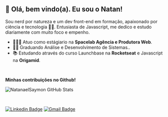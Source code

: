 ## 🖖 Olá, bem vindo(a). Eu sou o Natan!

Sou nerd por natureza e um dev front-end em formação, apaixonado por ciência e tecnologia 👨‍🚀. Entusiasta de Javascript, me dedico e estudo diariamente com muito foco e empenho.

- 👨🏽‍💻 Atuo como estágiario na **Spacelab Agência e Produtora Web**.
- 👨‍🎓 Graduando Análise e Desenvolvimento de Sistemas..
- 📚 Estudando através do curso Launchbase na **Rocketseat** e Javascript na **Origamid**.

<br>

**Minhas contribuições no Github!**

![NatanaelSaymon GitHub Stats](https://github-readme-stats.vercel.app/api?username=NatanaelSaymon&show_icons=true)

<br>

[![Linkedin Badge](https://img.shields.io/badge/-LinkedIn-blue?style=flat-square&logo=Linkedin&logoColor=white&link=https://www.linkedin.com/in/natanael-saymon-2b9b18145/)](https://www.linkedin.com/in/natanael-saymon-2b9b18145/)
[![Gmail Badge](https://img.shields.io/badge/-Gmail-c14438?style=flat-square&logo=Gmail&logoColor=white&link=mailto:saymoneo@gmail.com)](mailto:saymoneo@gmail.com/)
